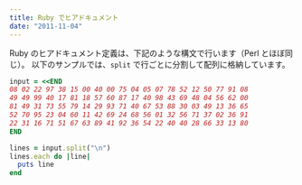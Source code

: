 ```yaml
---
title: Ruby でヒアドキュメント
date: "2011-11-04"
---
```


Ruby のヒアドキュメント定義は、下記のような構文で行います（Perl とほぼ同じ）。
以下のサンプルでは、```split``` で行ごとに分割して配列に格納しています。

```ruby
input = <<END
08 02 22 97 38 15 00 40 00 75 04 05 07 78 52 12 50 77 91 08
49 49 99 40 17 81 18 57 60 87 17 40 98 43 69 48 04 56 62 00
81 49 31 73 55 79 14 29 93 71 40 67 53 88 30 03 49 13 36 65
52 70 95 23 04 60 11 42 69 24 68 56 01 32 56 71 37 02 36 91
22 31 16 71 51 67 63 89 41 92 36 54 22 40 40 28 66 33 13 80
END

lines = input.split("\n")
lines.each do |line|
  puts line
end
```

